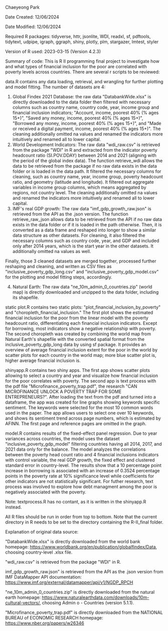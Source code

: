 Chaeyeong Park

Date Created: 12/06/2024

Date Modified: 12/06/2024

Required R packages: tidyverse, httr, jsonlite, WDI, readxl, sf, pdftools, tidytext, udpipe, igraph, ggraph, shiny, plotly, plm, stargazer, lmtest, styler

Version of R used: 2023-03-15 (Version 4.2.3)

Summary of code: This is R II programming final project to investigate how and what types of financial inclusion for the poor are correlated with poverty levels across countries. There are several r scripts to be reviewed:

data.R contains any data loading, retrieval, and wrangling for further plotting and model fitting. The number of datasets are 4:

1. Global Findex 2021 Database: the raw data "DatabankWide.xlsx" is directly downloaded to the data folder then filtered with necessary columns such as country name, country code, year, income group and financial inclusion indicators; "Account, income, poorest 40% (% ages 15+)", "Saved any money, income, poorest 40% (% ages 15+)", "Borrowed any money, income, poorest 40% (% ages 15+)", and "Made or received a digital payment, income, poorest 40% (% ages 15+)". The cleaning additionally omitted na values and renamed the indicators more intuitively and renamed all to lower capital.
2. World Development Indicators: The raw data "wdi_raw.csv" is retrieved from the package "WDI" in R and extracted from the indicator poverty headcount ratio (SI.POV.DDAY) between 2014 and 2021 (aligning with the period of the global index data). The function retrieve_wdi allows the data to be retrieved from the package if no raw data exists in the data folder or is loaded in the data path. It filtered the necessary columns for cleaning, such as country name, year, income group, poverty headcount ratio, and geometry (latitude and longitude). It filtered out aggregate variables in income group columns, which means aggregated by regions, not country level. The cleaning additionally omitted na values and renamed the indicators more intuitively and renamed all to lower capital.
3. IMF's real GDP growth: The raw data "imf_gdp_growth_raw.json" is retrieved from the API as the .json version. The function retrieve_raw_json allows data to be retrieved from the API if no raw data exists in the data folder or if it is loaded in the path otherwise. Then, it is converted as a data frame and reshaped into longer to show a similar data structure as other datasets. For cleaning, it also filtered the necessary columns such as country code, year, and GDP and included only after 2014 years, which is the start year in the other datasets. It additionally omitted na values as well.

Finally, those 3 cleaned datasets are merged together, processed further reshaping and cleaning, and written as CSV files as "inclusive_poverty_gdp_long.csv" and "inclusive_poverty_gdp_model.csv" for the plotting and model fitting steps, accordingly.

4. Natural Earth: The raw data "ne_10m_admin_0_countries.zip" (world map) is directly downloaded and unzipped to the data folder, including its shapefile.

static plot.R contains two static plots: "plot_financial_inclusion_by_poverty" and "choropleth_financial_inclusion." The first plot shows the estimated financial inclusion for the poor from the linear model with the poverty headcount ratio, differentiating each financial inclusion indicators. Except for borrowing, most indicators show a negative relationship with poverty. The second choropleth was created by combining the world map from Natural Earth's shapefile with the converted spatial format from the inclusive_poverty_gdp_long data by using sf package. It provides an overview of average financial inclusion extent for the poor in the world by scatter plots for each country in the world map; more blue scatter plot is, higher average financial inclusion is.

shinyapp.R contains two shiny apps. The first app shows scatter plots allowing to select a country and year and visualize how financial inclusion for the poor correlates with poverty. The second app is text process with the pdf file "Microfinance_poverty_trap.pdf", the research "CAN MICROFINANCE UNLOCK A POVERTY TRAP FOR SOME ENTREPRENEURS?". After loading the text from the pdf and turned into a dataframe, the app was created for line graphs showing keywords specific sentiment. The keywords were selected for the most 10 common words used in the paper. The app allows users to select one over 10 keywords, and shows its sentiment trend across page numbers, which is estimated by AFINN. The first page and reference pages are omitted in the graph.

model.R contains results of the fixed-effect panel regression. Due to year variances across countries, the model uses the dataset "inclusive_poverty_gdp_model" filtering countries having all 2014, 2017, and 2021 data only for the balance. The model analyzes the correlations between the poverty head count ratio and 4 financial inclusions indicators with control variable, the real GDP growth, the fixed effect and clustered standard error in country-level. The results show that a 10 percentage point increase in borrowing is associated with an increase of 0.3524 percentage points in the poverty rate at 10% significance level while coefficients for other indicators are not statistically significant. For futher research, text process was involved to explore how debt managment among the poor is negatively associated with the poverty.

Note: textprocess.R has no contant, as it is written in the shinyapp.R instead.

All R files should be run in order from top to bottom. Note that the current directory in R needs to be set to the directory containing the R-II_final folder.

Explanation of original data source: 

"DatabankWide.xlsx" is directly downloaded from the world bank homepage: https://www.worldbank.org/en/publication/globalfindex/Data, choosing country-level .xlsx file. 

"wdi_raw.csv" is retrieved from the package "WDI" in R.

imf_gdp_growth_raw.json" is retrieved from the API as the .json version from IMF DataMapper API documentation: https://www.imf.org/external/datamapper/api/v1/NGDP_RPCH

"ne_10m_admin_0_countries.zip" is directly downloaded from the natural earth homepage: https://www.naturalearthdata.com/downloads/10m-cultural-vectors/, choosing Admin o - Countries (version 5.1.1).

"Microfinance_poverty_trap.pdf" is directly downloaded from the NATIONAL BUREAU of ECONOMIC RESEARCH homepage: https://www.nber.org/papers/w26346
